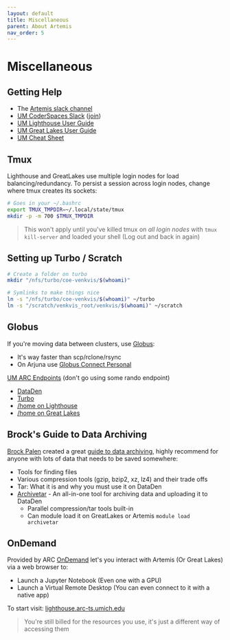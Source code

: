 ```yaml
---
layout: default
title: Miscellaneous
parent: About Artemis
nav_order: 5
---
```


# Miscellaneous

## Getting Help
- The [Artemis slack channel](https://eeg-group.slack.com/archives/C070HCDCY9F)
- [UM CoderSpaces Slack](https://umich.enterprise.slack.com/archives/C02T1M5QNH3) ([join](https://documentation.its.umich.edu/node/352#JoinResign))
-  [UM Lighthouse User Guide](https://arc.umich.edu/lighthouse/user-guide/)
- [UM Great Lakes User Guide](https://arc.umich.edu/greatlakes/user-guide/)
- [UM Cheat Sheet](https://arc.umich.edu/wp-content/uploads/sites/4/2020/05/Great-Lakes-Cheat-Sheet.pdf)

## Tmux
Lighthouse and GreatLakes use multiple login nodes for load balancing/redundancy. To persist a session across login nodes, change where tmux creates its sockets:

```bash
# Goes in your ~/.bashrc
export TMUX_TMPDIR=~/.local/state/tmux
mkdir -p -m 700 $TMUX_TMPDIR
```

> This won't apply until you've killed tmux on *all login nodes* with `tmux kill-server` and loaded your shell (Log out and back in again)

## Setting up Turbo / Scratch
```bash
# Create a folder on turbo
mkdir "/nfs/turbo/coe-venkvis/$(whoami)"

# Symlinks to make things nice
ln -s "/nfs/turbo/coe-venkvis/$(whoami)" ~/turbo
ln -s "/scratch/venkvis_root/venkvis/$(whoami)" ~/scratch
```

## Globus
If you're moving data between clusters, use [Globus](https://www.globus.org):
- It's way faster than scp/rclone/rsync
- On Arjuna use [Globus Connect Personal](https://www.globus.org/globus-connect-personal)

[UM ARC Endpoints](https://arc.umich.edu/globus/#document-4) (don't go using some rando endpoint)
- [DataDen](https://app.globus.org/file-manager?origin_id=ab65757f-00f5-4e5b-aa21-133187732a01)
- [Turbo](https://app.globus.org/file-manager?origin_id=8c185a84-5c61-4bbc-b12b-11430e20010f&origin_path=%2F)
- [/home on Lighthouse](https://app.globus.org/file-manager?origin_id=3242c149-a2b9-4dba-9406-ae3717981621)
- [/home on Great Lakes](https://app.globus.org/file-manager?origin_id=454f457e-a41b-4807-8775-d132f15a228f)

## Brock's Guide to Data Archiving
[Brock Palen](https://its.umich.edu/arc/people/brock-palen) created a great [guide to data archiving](https://docs.google.com/document/d/1xkVPjkqge4BCgNMfNKJHCbBj2B-6t1_r0jJSi3nphwE/edit?usp=sharing), highly recommend for anyone with lots of data that needs to be saved somewhere:
- Tools for finding files
- Various compression tools (gzip, bzip2, xz, lz4) and their trade offs
- Tar: What it is and why you must use it on DataDen
- [Archivetar](https://github.com/brockpalen/archivetar/) - An all-in-one tool for archiving data and uploading it to DataDen
    - Parallel compression/tar tools built-in
    - Can module load it on GreatLakes or Artemis `module load archivetar`

## OnDemand
Provided by ARC [OnDemand](https://arc.umich.edu/open-ondemand/) let's you interact with Artemis (Or Great Lakes) via a web browser to:
- Launch a Jupyter Notebook (Even one with a GPU)
- Launch a Virtual Remote Desktop (You can even connect to it with a native app)

To start visit: [lighthouse.arc-ts.umich.edu](http://lighthouse.arc-ts.umich.edu/)

> You're still billed for the resources you use, it's just a different way of accessing them